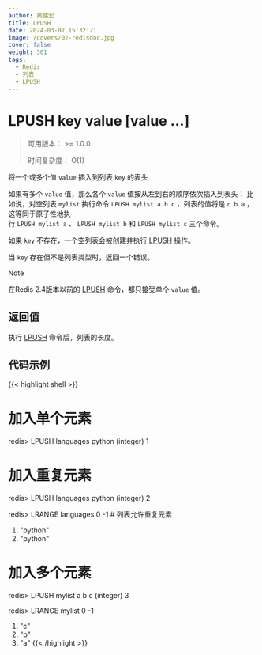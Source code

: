 ```yaml
---
author: 黄健宏
title: LPUSH
date: 2024-03-07 15:32:21
image: /covers/02-redisdoc.jpg
cover: false
weight: 301
tags:
  - Redis
  - 列表
  - LPUSH
---
```


# LPUSH key value [value …]

> 可用版本： >= 1.0.0
> 
> 时间复杂度： O(1)

将一个或多个值 `value` 插入到列表 `key` 的表头

如果有多个 `value` 值，那么各个 `value` 值按从左到右的顺序依次插入到表头： 比如说，对空列表 `mylist` 执行命令 `LPUSH mylist a b c` ，列表的值将是 `c b a` ，这等同于原子性地执行 `LPUSH mylist a` 、 `LPUSH mylist b` 和 `LPUSH mylist c` 三个命令。

如果 `key` 不存在，一个空列表会被创建并执行 [LPUSH](https://bookstack.xnzone.eu.org/02-redisdoc/03-list/01-lpush/) 操作。

当 `key` 存在但不是列表类型时，返回一个错误。

Note

在Redis 2.4版本以前的 [LPUSH](https://bookstack.xnzone.eu.org/02-redisdoc/03-list/01-lpush/) 命令，都只接受单个 `value` 值。

## 返回值

执行 [LPUSH](https://bookstack.xnzone.eu.org/02-redisdoc/03-list/01-lpush/) 命令后，列表的长度。

## 代码示例

{{< highlight shell >}}
# 加入单个元素

redis> LPUSH languages python
(integer) 1

# 加入重复元素

redis> LPUSH languages python
(integer) 2

redis> LRANGE languages 0 -1     # 列表允许重复元素
1) "python"
2) "python"

# 加入多个元素

redis> LPUSH mylist a b c
(integer) 3

redis> LRANGE mylist 0 -1
1) "c"
2) "b"
3) "a"
{{< /highlight >}}